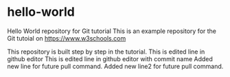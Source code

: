 # hello-world
Hello World repository for Git tutorial
This is an example repository for the Git tutoial on https://www.w3schools.com

This repository is built step by step in the tutorial.
This is edited line in github editor
This is edited line in github editor with commit name
Added new line for future pull command.
Added new line2 for future pull command.
